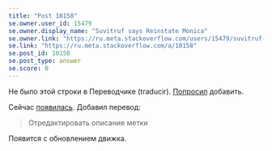 ```yaml
---
title: "Post 10158"
se.owner.user_id: 15479
se.owner.display_name: "Suvitruf says Reinstate Monica"
se.owner.link: "https://ru.meta.stackoverflow.com/users/15479/suvitruf-says-reinstate-monica"
se.link: "https://ru.meta.stackoverflow.com/a/10158"
se.post_id: 10158
se.post_type: answer
se.score: 0
---
```

<p>Не было этой строки в Переводчике (traducir). <a href="https://meta.stackexchange.com/q/344268/260198">Попросил</a> добавить.</p>

<p>Сейчас <a href="https://ru.traducir.win/strings/14225" rel="nofollow noreferrer">появилась</a>. Добавил перевод:</p>

<blockquote>
  <p>Отредактировать описание метки</p>
</blockquote>

<p>Появится с обновлением движка.</p>
